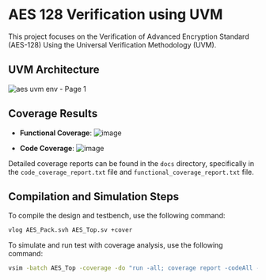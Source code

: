 # AES 128 Verification using UVM
This project focuses on the Verification of Advanced Encryption Standard (AES-128) Using the Universal Verification Methodology (UVM).


## UVM Architecture

![aes uvm env - Page 1](https://github.com/OmniaMohamed12/AES-128-Verification-Using-UVM/assets/110364388/4f4a3cf7-4ae6-4ff1-8285-fc4d1253dd52)

## Coverage Results

- **Functional Coverage**:
    ![image](https://github.com/OmniaMohamed12/AES-128-Verification-Using-UVM/assets/110364388/4a1396b8-3f80-4b4f-8919-22f3cb9e605b)


- **Code Coverage**: 
  ![image](https://github.com/OmniaMohamed12/AES-128-Verification-Using-UVM/assets/110364388/5242c5d6-338b-4d96-951d-8914afa0d95f)


Detailed coverage reports can be found in the `docs` directory, specifically in the `code_coverage_report.txt` file and `functional_coverage_report.txt` file.

## Compilation and Simulation Steps

To compile the design and testbench, use the following command:

```bash
vlog AES_Pack.svh AES_Top.sv +cover
```
To simulate and run test with coverage analysis, use the following command:

```bash
vsim -batch AES_Top -coverage -do "run -all; coverage report -codeAll -cvg -verbose" 
```
